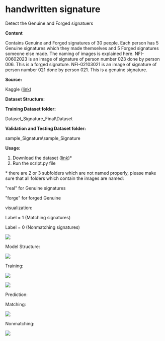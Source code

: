 # handwritten signature
 Detect the Genuine and Forged signatuers



<b>Content</b>

Contains Genuine and Forged signatures of 30 people. Each person has 5 Genuine signatures which they made themselves and 5 Forged signatures someone else made.
 The naming of images is explained here.
 NFI-00602023 is an image of signature of person number 023 done by person 006. This is a forged signature. NFI-02103021 is an image of signature of person number 021 done by person 021. This is a genuine signature.


<b>Source:</b>

Kaggle ([link](https://www.kaggle.com/divyanshrai/handwritten-signatures))


<b>Dataset Structure:</B>

  <b>Training Dataset folder:</B>

  Dataset\_Signature\_Final\Dataset

  <b>Validation and Testing Dataset folder:</B>

  sample\_Signature\sample\_Signature


<b>Usage:</B>

1. Download the dataset ([link](https://www.kaggle.com/divyanshrai/handwritten-signatures))\*
2. Run the script.py file

\* there are 2 or 3 subfolders which are not named properly, please make sure that all folders which contain the images are named:

&quot;real&quot; for Genuine signatures

&quot;forge&quot; for forged Genuine

visualization:

Label = 1 (Matching signatures)

Label = 0 (Nonmatching signatures)

![](RackMultipart20210524-4-1fc29x2_html_9c3a096a1fbf0b71.png)

Model Structure:

![](RackMultipart20210524-4-1fc29x2_html_5d3fa3f25d609c30.png)

Training:

![](RackMultipart20210524-4-1fc29x2_html_a061e56feab8b4d9.png)

![](RackMultipart20210524-4-1fc29x2_html_deb9a1210d4457b3.png)

Prediction:

Matching:

![](RackMultipart20210524-4-1fc29x2_html_9d9552707121fa3e.png)

Nonmatching:

![](RackMultipart20210524-4-1fc29x2_html_cbc80e1abb8318d.png)
